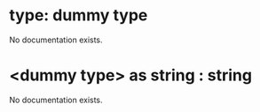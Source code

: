 # type: dummy type

No documentation exists.

# &lt;dummy type&gt; as string : string

No documentation exists.
